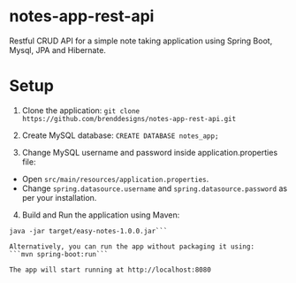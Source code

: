 # notes-app-rest-api
Restful CRUD API for a simple note taking application using Spring Boot, Mysql, JPA and Hibernate.

# Setup 
1. Clone the application:
```git clone https://github.com/brenddesigns/notes-app-rest-api.git```

2. Create MySQL database:
```CREATE DATABASE notes_app;```

3. Change MySQL username and password inside application.properties file:
* Open ```src/main/resources/application.properties```.
* Change ```spring.datasource.username``` and ```spring.datasource.password``` as per your installation.

4. Build and Run the application using Maven:
```mvn package
java -jar target/easy-notes-1.0.0.jar```

Alternatively, you can run the app without packaging it using:
```mvn spring-boot:run```

The app will start running at http://localhost:8080
